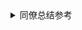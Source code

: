 <html>
<body>
<details>
  <summary>同僚总结参考</summary>
<p>
![堆与栈](.../media/pic/tapd_36493192_1609909772_13.png)

在Java开发中，始终绕不过「栈 Stack」与「堆 Heap」的使用问题。

## 栈 Stack 的特性
- 栈用于Java程序中「当前正在运行的方法/函数」

- 栈有后进先出的特点，栈中的数据大小与生存期都是确定的，缺乏灵活性

- 栈的存取速度比堆要快，仅次于CPU中的寄存器，另外栈中的数据是共享的

- 栈中的数据生命周期只存在于当前方法的开始与结束，即 { } 花括号内，方法/函数运行结束后栈会被清空（如函数参数值、函数内创建的局部变量）

#### 栈中存储的数据类型：

- 基本类型

- 数据引用（类似于C++中的引用指针，只不过不需要手动管理）

- 方法函数

## 堆 Heap 的特性
- Java中只有一个堆，被所有线程共享

- 堆中的数据没有先后顺序（即一大堆的Object的结构本身的创建没有前后顺序，但Object的创建、引用可以由程序控制）

- 堆中的数据不需要事先告诉编译器它的生存期，可以动态的分配内存的大小（一般看设备的内存空间）

- 堆的存取速度慢，但空间足够

- 堆中不再使用的数据由Java中的垃圾回收机制自动回收（因此也经常会出现无法即时释放内存的问题）

- 在Java中由new创建出来的对象都是在堆中的，当垃圾回收机制检测到某对象未被引用时，则自动销毁该对象

## 对比栈 Stack与堆 Heap
栈Stack	堆Heap	文件File
设备	内存	内存	闪存/硬盘/SD卡
空间	一般几十KB～1MB间	一般512MB～16GB间	一般64GB～1TB间
速度	快	中（可同步操作）	慢（建议异步操作）
灵活度	差	可通过Class定义	JPEG/JSON/文本/任意二进制
## 爆栈原理与程序员文化
由于Java中的栈比较小，所以经常会在各种奇奇怪怪的地方产生爆栈问题，如：

输入的数据过大，如： double x[1048576];

无限递归

递归过深且每个递归都会占用一定数量空间

维基百科关于Stack overflow的解释

由StackOverflow衍生出来的程序员文化：StackOverflow问答社区、各种meme

## 关于由递归引起的StackOverflow问题
由于函数方法本身也被存储于栈 Stack中，所以一般要控制递归的深度。

参考：java.lang.StackOverflowError due to recursion

## 关于安卓版下载程序的递归问题
由于安卓版下载程序每次启动都会把整个下载过的章节列表遍历一遍，并进行递归。这就导致了用户在下载数量较大的书的时候（比如几千个章节），会产生巨大的递归量。

总体来说，结局思路是把本来递归的函数解耦，把Stack里面的数据移到Heap里面，解决方案如下：

## 使用定时器（Timer）来触发章节下载状态的检测
#### 好处
- 定时器本身是一个Object，定时启动并发送事件

- 事件执行时不会产生递归

- 可管理多个进程一起工作

#### 缺点
- 一个下载任务结束时不会非常及时的关闭连接

- 且定时器本身的管理如果写不好，有可能会导致无法正确、及时的创建或关闭其他下载进程

- 有一定可能性会导致费电

## 基于下载事件的分发来触发章节下载状态的检测
#### 好处
- 方法之间只会通过事件方式来触发，事件本身存于Stack中

- 平时只会产生一个下载进程，非常安全

#### 坏处
- 如果想写成多个进程一起下载会很麻烦
</p>
</details>
</body>
</html>
